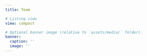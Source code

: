 ```yaml
---
title: Team

# Listing view
view: compact

# Optional banner image (relative to `assets/media/` folder).
banner:
  caption: ''
  image: ''
---
```

